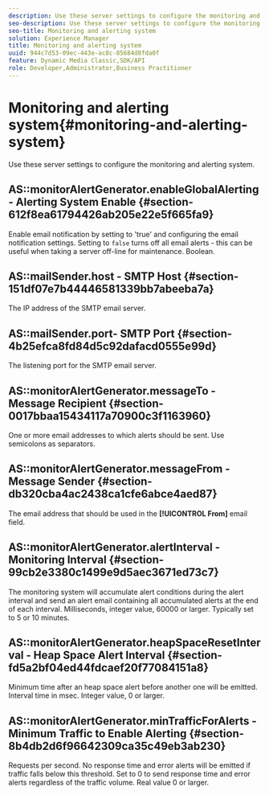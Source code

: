 ```yaml
---
description: Use these server settings to configure the monitoring and alerting system.
seo-description: Use these server settings to configure the monitoring and alerting system.
seo-title: Monitoring and alerting system
solution: Experience Manager
title: Monitoring and alerting system
uuid: 944c7d53-09ec-443e-ac8c-85684d8fda0f
feature: Dynamic Media Classic,SDK/API
role: Developer,Administrator,Business Practitioner
---
```


# Monitoring and alerting system{#monitoring-and-alerting-system}

Use these server settings to configure the monitoring and alerting system.

## AS::monitorAlertGenerator.enableGlobalAlerting - Alerting System Enable {#section-612f8ea61794426ab205e22e5f665fa9}

Enable email notification by setting to 'true' and configuring the email notification settings. Setting to `false` turns off all email alerts - this can be useful when taking a server off-line for maintenance. Boolean.

## AS::mailSender.host - SMTP Host {#section-151df07e7b44446581339bb7abeeba7a}

The IP address of the SMTP email server.

## AS::mailSender.port- SMTP Port {#section-4b25efca8fd84d5c92dafacd0555e99d}

The listening port for the SMTP email server.

## AS::monitorAlertGenerator.messageTo - Message Recipient {#section-0017bbaa15434117a70900c3f1163960}

One or more email addresses to which alerts should be sent. Use semicolons as separators.

## AS::monitorAlertGenerator.messageFrom - Message Sender {#section-db320cba4ac2438ca1cfe6abce4aed87}

The email address that should be used in the **[!UICONTROL From]** email field.

## AS::monitorAlertGenerator.alertInterval - Monitoring Interval {#section-99cb2e3380c1499e9d5aec3671ed73c7}

The monitoring system will accumulate alert conditions during the alert interval and send an alert email containing all accumulated alerts at the end of each interval. Milliseconds, integer value, 60000 or larger. Typically set to 5 or 10 minutes.

## AS::monitorAlertGenerator.heapSpaceResetInterval - Heap Space Alert Interval {#section-fd5a2bf04ed44fdcaef20f77084151a8}

Minimum time after an heap space alert before another one will be emitted. Interval time in msec. Integer value, 0 or larger.

## AS::monitorAlertGenerator.minTrafficForAlerts - Minimum Traffic to Enable Alerting {#section-8b4db2d6f96642309ca35c49eb3ab230}

Requests per second. No response time and error alerts will be emitted if traffic falls below this threshold. Set to 0 to send response time and error alerts regardless of the traffic volume. Real value 0 or larger. 
